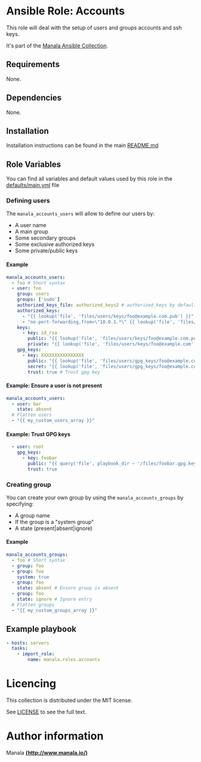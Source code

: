 # Ansible Role: Accounts

This role will deal with the setup of users and groups accounts and ssh keys.

It's part of the [Manala Ansible Collection](https://galaxy.ansible.com/manala/roles).

## Requirements

None.

## Dependencies

None.

## Installation

Installation instructions can be found in the main [README.md](https://github.com/manala/ansible-roles/blob/master/README.md)

## Role Variables

You can find all variables and default values used by this role in the [defaults/main.yml](./defaults/main.yml) file

### Defining users

The `manala_accounts_users` will allow to define our users by:

- A user name
- A main group
- Some secondary groups
- Some exclusive authorized keys
- Some private/public keys

#### Example

```yaml
manala_accounts_users:
  - foo # Short syntax
  - user: foo
    group: users
    groups: ['sudo']
    authorized_keys_file: authorized_keys2 # authorized_keys by default
    authorized_keys:
      - "{{ lookup('file', 'files/users/keys/foo@example.com.pub') }}"
      - "no-port-forwarding,from=\"10.0.1.*\" {{ lookup('file', 'files/users/keys/bar@example.com.pub') }}"
    keys:
      - key: id_rsa
        public: "{{ lookup('file', 'files/users/keys/foo@example.com.pub') }}"
        private: "{{ lookup('file', 'files/users/keys/foo@example.com') }}"
    gpg_keys:
      - key: XXXXXXXXXXXXXXXX
        public: "{{ lookup('file', 'files/users/gpg_keys/foo@example.com.pub') }}"
        secret: "{{ lookup('file', 'files/users/gpg_keys/foo@example.com') }}"
        trust: true # Trust gpg key
```
#### Example: Ensure a user is not present

```yaml
manala_accounts_users:
  - user: bar
    state: absent
  # Flatten users
  - "{{ my_custom_users_array }}"
```

#### Example: Trust GPG keys

```yaml
  - user: root
    gpg_keys:
      - key: foobar
        public: "{{ query('file', playbook_dir ~ '/files/foobar.gpg.key') }}"
        trust: true
```

### Creating group

You can create your own group by using the `manala_accounts_groups` by specifying:

- A group name
- If the group is a "system group"
- A state (present|absent|ignore)

#### Example

```yaml
manala_accounts_groups:
  - foo # Short syntax
  - group: foo
  - group: foo
    system: true
  - group: foo
    state: absent # Ensure group is absent
  - group: foo
    state: ignore # Ignore entry
  # Flatten groups
  - "{{ my_custom_groups_array }}"
```

## Example playbook

```yaml
- hosts: servers
  tasks:
    - import_role:
        name: manala.roles.accounts
```

# Licencing

This collection is distributed under the MIT license.

See [LICENSE](https://opensource.org/licenses/MIT) to see the full text.

# Author information

Manala [**(http://www.manala.io/)**](http://www.manala.io)
